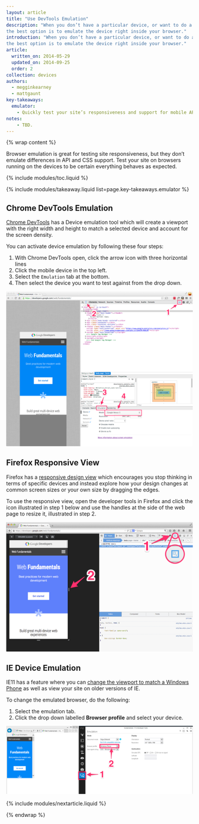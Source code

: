 ```yaml
---
layout: article
title: "Use DevTools Emulation"
description: "When you don’t have a particular device, or want to do a spot check on something,
the best option is to emulate the device right inside your browser."
introduction: "When you don’t have a particular device, or want to do a spot check on something,
the best option is to emulate the device right inside your browser."
article:
  written_on: 2014-05-29
  updated_on: 2014-09-25
  order: 2
collection: devices
authors:
  - megginkearney
  - mattgaunt
key-takeaways:
  emulator:
    - Quickly test your site’s responsiveness and support for mobile APIs using DevTools emulation.
notes:
    - TBD.
---
```

{% wrap content %}

Browser emulation is great for testing site responsiveness, but they don’t
emulate differences in API and CSS support. Test your site on browsers running
on the devices to be certain everything behaves as expected.

{% include modules/toc.liquid %}

{% include modules/takeaway.liquid list=page.key-takeaways.emulator %}

## Chrome DevTools Emulation

[Chrome DevTools](https://developer.chrome.com/devtools) has a Device emulation tool which will create a viewport with the right width and height to match a selected device and account for the screen density.

You can activate device emulation by following these four steps:

1. With Chrome DevTools open, click the arrow icon with three horizontal lines
2. Click the mobile device in the top left.
3. Select the `Emulation` tab at the bottom.
4. Then select the device you want to test against from the drop down.

<img src="imgs/chrome-devtools-emulation.png" alt="Chrome DevTools Emulation Guide" />

## Firefox Responsive View

Firefox has a [responsive design view](https://developer.mozilla.org/en-US/docs/Tools/Responsive_Design_View)
which encourages you stop thinking in terms of specific devices and instead
explore how your design changes at common screen sizes or your own size by
dragging the edges.

To use the responsive view, open the developer tools in Firefox and click the
icon illustrated in step 1 below and use the handles at the side of the web page
to resize it, illustrated in step 2.

<img src="imgs/ff-responsive-design-mode.png" alt="Firefox Responsive Design View" />

## IE Device Emulation

IE11 has a feature where you can [change the viewport to match a Windows Phone](http://msdn.microsoft.com/en-gb/library/ie/dn255001(v=vs.85).aspx)
as well as view your site on older versions of IE.

To change the emulated browser, do the following:

1. Select the emulation tab.
2. Click the drop down labelled **Browser profile** and select your device.


<img src="imgs/ie-device-emulation.png" alt="IE Device Emulation" />

{% include modules/nextarticle.liquid %}

{% endwrap %}
